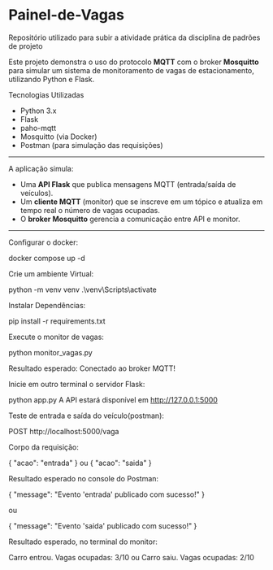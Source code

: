 # Painel-de-Vagas
Repositório utilizado para subir a atividade prática da disciplina de padrões de projeto


Este projeto demonstra o uso do protocolo **MQTT** com o broker **Mosquitto** para simular um sistema de monitoramento de vagas de estacionamento, utilizando Python e Flask.

 Tecnologias Utilizadas

- Python 3.x  
- Flask  
- paho-mqtt  
- Mosquitto (via Docker)  
- Postman (para simulação das requisições)

---

A aplicação simula:

- Uma **API Flask** que publica mensagens MQTT (entrada/saída de veículos).
- Um **cliente MQTT** (monitor) que se inscreve em um tópico e atualiza em tempo real o número de vagas ocupadas.
- O **broker Mosquitto** gerencia a comunicação entre API e monitor.

---

Configurar o docker:

docker compose up -d

Crie um ambiente Virtual:

python -m venv venv
.\venv\Scripts\activate

Instalar Dependências:

pip install -r requirements.txt


Execute o monitor de vagas:

python monitor_vagas.py

Resultado esperado: Conectado ao broker MQTT!

Inicie em outro terminal o servidor Flask:

python app.py
A API estará disponível em http://127.0.0.1:5000

Teste de entrada e saída do veículo(postman):

POST http://localhost:5000/vaga

Corpo da requisição:

{
  "acao": "entrada"
}
ou
{
  "acao": "saida"
}

Resultado esperado no console do Postman:

{
    "message": "Evento 'entrada' publicado com sucesso!"
}

ou

{
    "message": "Evento 'saida' publicado com sucesso!"
}

Resultado esperado, no terminal do monitor:

Carro entrou. Vagas ocupadas: 3/10
ou
Carro saiu. Vagas ocupadas: 2/10






